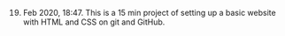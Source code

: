 19. Feb 2020, 18:47.
This is a 15 min project of setting up a basic website with HTML
and CSS on git and GitHub.